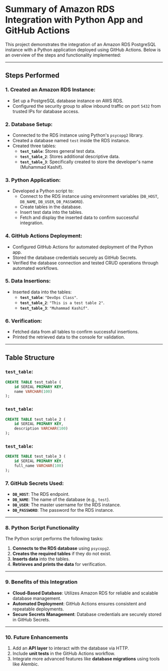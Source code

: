 # Summary of Amazon RDS Integration with Python App and GitHub Actions

This project demonstrates the integration of an Amazon RDS PostgreSQL instance with a Python application deployed using GitHub Actions. Below is an overview of the steps and functionality implemented:

---

## Steps Performed

### 1. Created an Amazon RDS Instance:
- Set up a PostgreSQL database instance on AWS RDS.
- Configured the security group to allow inbound traffic on port `5432` from trusted IPs for database access.

### 2. Database Setup:
- Connected to the RDS instance using Python's `psycopg2` library.
- Created a database named `test` inside the RDS instance.
- Created three tables:
  - **`test_table`**: Stores general test data.
  - **`test_table_2`**: Stores additional descriptive data.
  - **`test_table_3`**: Specifically created to store the developer's name (Muhammad Kashif).

### 3. Python Application:
- Developed a Python script to:
  - Connect to the RDS instance using environment variables (`DB_HOST`, `DB_NAME`, `DB_USER`, `DB_PASSWORD`).
  - Create tables in the database.
  - Insert test data into the tables.
  - Fetch and display the inserted data to confirm successful integration.

### 4. GitHub Actions Deployment:
- Configured GitHub Actions for automated deployment of the Python app.
- Stored the database credentials securely as GitHub Secrets.
- Verified the database connection and tested CRUD operations through automated workflows.

### 5. Data Insertions:
- Inserted data into the tables:
  - **`test_table`**: `"DevOps Class"`.
  - **`test_table_2`**: `"This is a test table 2"`.
  - **`test_table_3`**: `"Muhammad Kashif"`.

### 6. Verification:
- Fetched data from all tables to confirm successful insertions.
- Printed the retrieved data to the console for validation.

---

## Table Structure

### **`test_table`:**
```sql
CREATE TABLE test_table (
    id SERIAL PRIMARY KEY,
    name VARCHAR(100)
);
```
### **`test_table`:**
```sql
CREATE TABLE test_table_2 (
    id SERIAL PRIMARY KEY,
    description VARCHAR(100)
);
```
### **`test_table`:**
```sql
CREATE TABLE test_table_3 (
    id SERIAL PRIMARY KEY,
    full_name VARCHAR(100)
);
```

### 7. GitHub Secrets Used:
- **`DB_HOST`**: The RDS endpoint.
- **`DB_NAME`**: The name of the database (e.g., `test`).
- **`DB_USER`**: The master username for the RDS instance.
- **`DB_PASSWORD`**: The password for the RDS instance.

---

### 8. Python Script Functionality
The Python script performs the following tasks:
1. **Connects to the RDS database** using `psycopg2`.
2. **Creates the required tables** if they do not exist.
3. **Inserts data** into the tables.
4. **Retrieves and prints the data** for verification.

---

### 9. Benefits of this Integration
- **Cloud-Based Database**: Utilizes Amazon RDS for reliable and scalable database management.
- **Automated Deployment**: GitHub Actions ensures consistent and repeatable deployments.
- **Secure Secrets Management**: Database credentials are securely stored in GitHub Secrets.

---

### 10. Future Enhancements
1. Add an **API layer** to interact with the database via HTTP.
2. Include **unit tests** in the GitHub Actions workflow.
3. Integrate more advanced features like **database migrations** using tools like Alembic.

